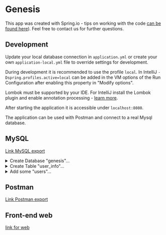 # Genesis

This app was created with Spring.io - tips on working with the code [can be found here](https://start.spring.io/)).
Feel free to contact us for further questions.

## Development

Update your local database connection in `application.yml` or create your own `application-local.yml` file to override
settings for development.

During development it is recommended to use the profile `local`. In IntelliJ `-Dspring.profiles.active=local` can be
added in the VM options of the Run Configuration after enabling this property in "Modify options".

Lombok must be supported by your IDE. For IntelliJ install the Lombok plugin and enable annotation processing -
[learn more](https://bootify.io/next-steps/spring-boot-with-lombok.html).

After starting the application it is accessible under `localhost:8080`.

The application can be used with Postman and connect to a real Mysql database.

## MySQL

[Link  MySQL export](genesis_user_info.sql)

<details>
  <summary>Create Database "genesis"...</summary>

  ```sql
  CREATE
DATABASE `genesis`
  /*!40100 DEFAULT CHARACTER SET utf8mb4 COLLATE utf8mb4_0900_ai_ci */
  /*!80016 DEFAULT ENCRYPTION='N' */;
  ```

</details>
<details>
  <summary>Create Table "user_info"...</summary>

```sql
CREATE TABLE user_info
(
    id        BIGINT PRIMARY KEY AUTO_INCREMENT,
    name      VARCHAR(255),
    surname   VARCHAR(255),
    person_id VARCHAR(12) UNIQUE,
    uuid      VARCHAR(255) UNIQUE
);
```

</details>
<details>
  <summary>Add some "users"...</summary>

```sql
INSERT INTO user_info (name, surname, person_id, uuid)
VALUES ('Alain', 'Morisette', '123144789987', '4b72e0e6-ee1c-4494-8942-bfa47b444830'),
       ('James', 'Blant', '1237865f4321', '317544d2-30cc-4b39-832a-152b91085e10'),
       ('Bruce', 'Lee', '1235765f8721', 'edcd6bbc-eece-4a06-936f-0f331d7d715b');
```

</details>

## Postman

[Link  Postman export](GenesisResources.postman_collection.json)

## Front-end web
[link for web](http://localhost:8080/index.html)


